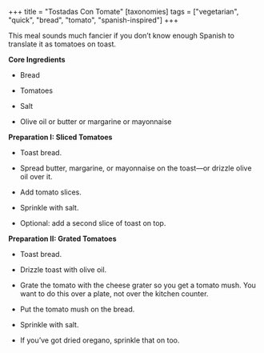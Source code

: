 +++
title = "Tostadas Con Tomate"
[taxonomies]
tags = ["vegetarian", "quick", "bread", "tomato", "spanish-inspired"]
+++

This meal sounds much fancier if you don’t know enough Spanish to
translate it as tomatoes on toast.

**Core Ingredients**

- Bread

- Tomatoes

- Salt

- Olive oil or butter or margarine or mayonnaise

**Preparation I: Sliced Tomatoes**

- Toast bread.

- Spread butter, margarine, or mayonnaise on the toast—or drizzle olive
  oil over it.

- Add tomato slices.

- Sprinkle with salt.

- Optional: add a second slice of toast on top.

**Preparation II: Grated Tomatoes**

- Toast bread.

- Drizzle toast with olive oil.

- Grate the tomato with the cheese grater so you get a tomato mush. You
  want to do this over a plate, not over the kitchen counter.

- Put the tomato mush on the bread.

- Sprinkle with salt.

- If you’ve got dried oregano, sprinkle that on too.
